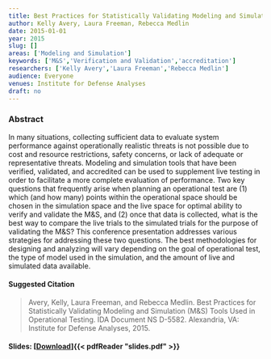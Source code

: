 ```yaml
---
title: Best Practices for Statistically Validating Modeling and Simulation (M&S) Tools Used in Operational Testing
author: Kelly Avery, Laura Freeman, Rebecca Medlin
date: 2015-01-01
year: 2015
slug: []
areas: ['Modeling and Simulation']
keywords: ['M&S','Verification and Validation','accreditation']
researchers: ['Kelly Avery','Laura Freeman','Rebecca Medlin']
audience: Everyone
venues: Institute for Defense Analyses
draft: no
---
```




### Abstract
In many situations, collecting sufficient data to evaluate system performance against operationally realistic threats is not possible due to cost and resource restrictions, safety concerns, or lack of adequate or representative threats. Modeling and simulation tools that have been verified, validated, and accredited can be used to supplement live testing in order to facilitate a more complete evaluation of performance. Two key questions that frequently arise when planning an operational test are (1) which (and how many) points within the operational space should be chosen in the simulation space and the live space for optimal ability to verify and validate the M&S, and (2) once that data is collected, what is the best way to compare the live trials to the simulated trials for the purpose of validating the M&S? This conference presentation addresses various strategies for addressing these two questions. The best methodologies for designing and analyzing will vary depending on the goal of operational test, the type of model used in the simulation, and the amount of live and simulated data available.

#### Suggested Citation
> Avery, Kelly, Laura Freeman, and Rebecca Medlin. Best Practices for Statistically Validating Modeling and Simulation (M&S) Tools Used in Operational Testing. IDA Document NS D-5582. Alexandria, VA: Institute for Defense Analyses, 2015.

#### Slides: [[Download](slides.pdf)]{{< pdfReader "slides.pdf" >}}




